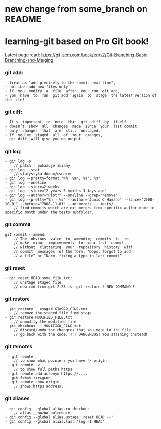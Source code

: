 # new change from some_branch on README
# learning-git based on Pro Git book!
Latest page read: https://git-scm.com/book/en/v2/Git-Branching-Basic-Branching-and-Merging

### git add: 
    - treat as "add precisely to the commit next time",
    - not the "add new files only"
    - If  you  modify  a  file  after  you  run  git add,  
    - you  have  to  run  git add  again  to  stage  the latest version of the file!
### git diff:
    - It’s  important  to  note  that  git  diff  by  itself  
    - doesn’t  show  all  changes  made  since  your  last commit
    - only  changes  that  are  still  unstaged.  
    - If  you’ve  staged  all  of  your  changes,  
    - git diff  will give you no output.
### git log:
    - git log -p 
        // patch - pokazuje zmiany
    - git log --stat 
        // statystyka dodan/usuniec
    - git log --pretty=format:"%h: %an, %ar, %s"
    - git log --oneline 
    - git log --since=2.weeks
    - git log --since="2 years 5 months 3 days ago"
    - git log --author="Piotr" --oneline --grep="remove"
    - git log --pretty="%h - %s" --author='Junio C Hamano' --since="2008-10-01" --before="2008-11-01" --no-merges -- tests/
        // find commits which are not merges from specific author done in specific month under the tests subfolder.

### git commit 
    git commit --amend:
        // The  obvious  value  to  amending  commits  is  to  
        // make  minor  improvements  to  your last  commit,  
        // without  cluttering  your  repository  history  with  
        // commit  messages  of the form, “Oops, forgot to add
        // a file” or “Darn, fixing a typo in last commit”.

### git reset 
    - git reset HEAD some_file.txt:
        // unstage staged file
        // new cmd from git 2.23 is: git restore ! NEW COMMAND !
### git restore
    - git restore --staged STAGED_FILE.txt
        // remove the staged file from stage
    - git restore MODIFIED_FILE.txt
        // unmodify the modified file
    - git checkout -- MODIFIED_FILE.txt
        // discard/undo the changres that you made to the file
        // go back with the code. !!! DANGEROUS! You stashing instead!

### git remotes
     - git remote 
        // to show what pointers you have // origin
     - git remote -v 
        // to show full paths https
     - git remote add acronym https://....
     - git fetch <origin>
     - git remote show origin 
        // shows https address.

### git aliases
    - git config --global alias.co checkout
        // alias.__NAZWA polecenie
    - git config --global alias.ustage 'reset HEAD --'
    - git config --global alias.last 'log -1 HEAD'
